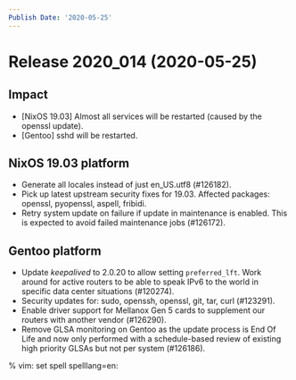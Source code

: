 ```yaml
---
Publish Date: '2020-05-25'
---
```


# Release 2020_014 (2020-05-25)

## Impact

- \[NixOS 19.03\] Almost all services will be restarted (caused by the openssl update).
- \[Gentoo\] sshd will be restarted.

## NixOS 19.03 platform

- Generate all locales instead of just en_US.utf8 (#126182).
- Pick up latest upstream security fixes for 19.03.
  Affected packages: openssl, pyopenssl, aspell, fribidi.
- Retry system update on failure if update in maintenance is enabled.
  This is expected to avoid failed maintenance jobs (#126172).

## Gentoo platform

- Update *keepalived* to 2.0.20 to allow setting `preferred_lft`. Work around
  for active routers to be able to speak IPv6 to the world in specific data
  center situations (#120274).
- Security updates for: sudo, openssh, openssl, git, tar, curl (#123291).
- Enable driver support for Mellanox Gen 5 cards to supplement our routers with
  another vendor (#126290).
- Remove GLSA monitoring on Gentoo as the update process is End Of Life and now
  only performed with a schedule-based review of existing high priority GLSAs
  but not per system (#126186).

% vim: set spell spelllang=en:
